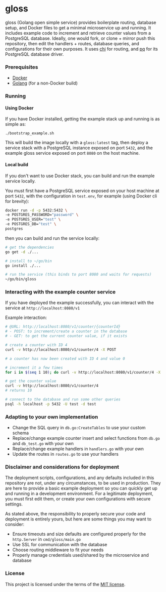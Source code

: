 # gloss
gloss (Golang open simple service) provides boilerplate routing, database setup, and Docker files to get a minimal 
microservice up and running.  It includes example code to increment and retrieve counter values from a PostgreSQL 
database.  Ideally, one would fork, or clone + mirror push this repository, then edit the handlers + routes, database 
queries, and configurations for their own purposes.  It uses [chi](https://github.com/go-chi/chi) for routing, and 
[pq](https://github.com/lib/pq) for its PostgreSQL database driver.

### Prerequisites
- [Docker](https://www.docker.com/)
- [Golang](https://golang.org/) (for a non-Docker build)

### Running 
#### Using Docker
If you have Docker installed, getting the example stack up and running is as simple as:

`./bootstrap_example.sh`

This will build the image locally with a `gloss:latest` tag, then deploy a service stack with a PostgreSQL instance
exposed on port `5432`, and the example gloss service exposed on port `8080` on the host machine.

#### Local build
If you don't want to use Docker stack, you can build and run the example service locally.  

You must first have a PostgreSQL service exposed on your host machine at port `5432`, with the configuration in 
`test.env`, for example (using Docker cli for brevity):
```bash
docker run -d -p 5432:5432 \
-e POSTGRES_PASSWORD="password" \
-e POSTGRES_USER="test" \
-e POSTGRES_DB="test" \
postgres
```

then you can build 
and run the service locally:
```bash
# get the dependencies
go get -d ./...

# install to ~/go/bin
go install ./...

# run the service (this binds to port 8080 and waits for requests)
~/go/bin/gloss
```

### Interacting with the example counter service
If you have deployed the example successfully, you can interact with the service at `http://localhost:8080/v1`

Example interaction:
```bash
# @URL: http://localhost:8080/v1/counter/{counterId}
# - POST: to increment/create a counter in the database
# - GET: to get the current counter value, if it exists

# create a counter with ID 4
curl -v http://localhost:8080/v1/counter/4 -X POST

# a counter has now been created with ID 4 and value 0

# increment it a few times
for i in $(seq 1 10); do curl -v http://localhost:8080/v1/counter/4 -X POST; done

# get the counter value
curl -v http://localhost:8080/v1/counter/4
# returns 10

# connect to the database and run some other queries
psql -h localhost -p 5432 -U test -d test
```

### Adapting to your own implementation
- Change the SQL query in `db.go:CreateTables` to use your custom schema
- Replace/change example counter insert and select functions from `db.go` and `db_test.go` with your own
- Replace/change example handlers in `handlers.go` with your own
- Update the routes in `routes.go` to use your handlers

### Disclaimer and considerations for deployment
The deployment scripts, configurations, and any defaults included in this repository are not, under any circumstances, 
to be used in production.  They are here to provide a basic example deployment so you can quickly get up and running in 
a development environment.  For a legitimate deployment, you must first edit them, or create your own configurations 
with secure settings.

As stated above, the responsibility to properly secure your code and deployment is entirely yours, but here are some 
things you may want to consider: 
- Ensure timeouts and size defaults are configured properly for the `http.Server` in `cmd/gloss/main.go`
- Use SSL for communication with the database
- Choose routing middleware to fit your needs
- Properly manage credentials used/shared by the microservice and database

### License
This project is licensed under the terms of the [MIT license](LICENSE).